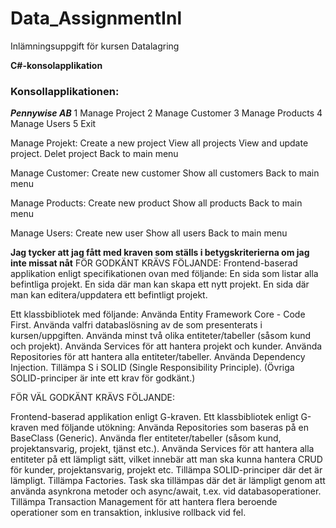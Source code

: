 # Data_AssignmentInl

Inlämningsuppgift för kursen Datalagring

**C#-konsolapplikation** 


### Konsollapplikationen: ###
***Pennywise AB***
1 Manage Project
2 Manage Customer
3 Manage Products
4 Manage Users
5 Exit

Manage Projekt:
Create a new project 
View all projects
View and update project. 
Delet project
Back to main menu

Manage Customer:
Create new customer
Show all customers
Back to main menu

Manage Products:
Create new product
Show all products
Back to main menu

Manage Users:
Create new user
Show all users
Back to main menu


**Jag tycker att jag fått med kraven som ställs i betygskriterierna om jag inte missat nåt**
FÖR GODKÄNT KRÄVS FÖLJANDE:
Frontend-baserad applikation enligt specifikationen ovan med följande:
En sida som listar alla befintliga projekt.
En sida där man kan skapa ett nytt projekt.
En sida där man kan editera/uppdatera ett befintligt projekt.

Ett klassbibliotek med följande:
Använda Entity Framework Core - Code First.
Använda valfri databaslösning av de som presenterats i kursen/uppgiften.
Använda minst två olika entiteter/tabeller (såsom kund och projekt).
Använda Services för att hantera projekt och kunder.
Använda Repositories för att hantera alla entiteter/tabeller.
Använda Dependency Injection.
Tillämpa S i SOLID (Single Responsibility Principle). (Övriga SOLID-principer är inte ett krav för godkänt.)

FÖR VÄL GODKÄNT KRÄVS FÖLJANDE:

Frontend-baserad applikation enligt G-kraven.
Ett klassbibliotek enligt G-kraven med följande utökning:
Använda Repositories som baseras på en BaseClass (Generic).
Använda fler entiteter/tabeller (såsom kund, projektansvarig, projekt, tjänst etc.).
Använda Services för att hantera alla entiteter på ett lämpligt sätt, vilket innebär att man ska kunna hantera CRUD för kunder, projektansvarig, projekt etc.
Tillämpa SOLID-principer där det är lämpligt.
Tillämpa Factories.
Task ska tillämpas där det är lämpligt genom att använda asynkrona metoder och async/await, t.ex. vid databasoperationer.
Tillämpa Transaction Management för att hantera flera beroende operationer som en transaktion, inklusive rollback vid fel.






